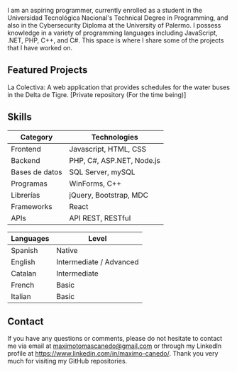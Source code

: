 I am an aspiring programmer, currently enrolled as a student in the Universidad Tecnológica Nacional's Technical Degree in Programming, and also in the Cybersecurity Diploma at the University of Palermo.
I possess knowledge in a variety of programming languages including JavaScript, .NET, PHP, C++, and C#. This space is where I share some of the projects that I have worked on.
## Featured Projects
La Colectiva: A web application that provides schedules for the water buses in the Delta de Tigre. [Private repository (For the time being)]
## Skills
| Category         | Technologies                 |
|------------------|------------------------------|
| Frontend         | Javascript, HTML, CSS        |
| Backend          | PHP, C#, ASP.NET, Node.js    |
| Bases de datos   | SQL Server, mySQL            |
| Programas        | WinForms, C++                |
| Librerías        | jQuery, Bootstrap, MDC       |
| Frameworks       | React                        |
| APIs             | API REST, RESTful            |

| Languages        | Level                        |
|------------------|------------------------------|
| Spanish          | Native                       |
| English          | Intermediate / Advanced      |
| Catalan          | Intermediate                 |
| French           | Basic                        |
| Italian          | Basic                        |
## Contact
If you have any questions or comments, please do not hesitate to contact me via email at maximotomascanedo@gmail.com or through my LinkedIn profile at https://www.linkedin.com/in/maximo-canedo/. Thank you very much for visiting my GitHub repositories.
